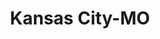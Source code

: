 ---
title: Kansas City-MO
slug: kansas-city-mo
f_state:
- cms/state/missouri.md
f_locations:
- cms/payday-loan/a-a-legal-resources-268.md
- cms/payday-loan/advance-america-2875.md
- cms/payday-loan/advance-america-2880.md
- cms/payday-loan/advance-america-2881.md
- cms/payday-loan/advance-america-2882.md
- cms/payday-loan/advance-america-2883.md
- cms/payday-loan/advance-america-2992.md
- cms/payday-loan/advance-america-2993.md
- cms/payday-loan/advance-america-3172.md
- cms/payday-loan/advantage-carpet-care-3552.md
- cms/payday-loan/alamo-cash-advance-3639.md
- cms/payday-loan/american-payday-loans-4331.md
- cms/payday-loan/american-payday-loans-4332.md
- cms/payday-loan/american-payday-loans-4333.md
- cms/payday-loan/cash-box-6747.md
- cms/payday-loan/cash-box-6748.md
- cms/payday-loan/cash-now-inc-8135.md
- cms/payday-loan/check-go-10095.md
- cms/payday-loan/check-cashing-10768.md
- cms/payday-loan/check-into-cash-of-missouri-13503.md
- cms/payday-loan/check-into-cash-of-missouri-13507.md
- cms/payday-loan/check-into-cash-of-missouri-13508.md
- cms/payday-loan/check-into-cash-of-missouri-13509.md
- cms/payday-loan/check-recovere-inc-14008.md
- cms/payday-loan/checks-cashed-14580.md
- cms/payday-loan/checks-cashed-14585.md
- cms/payday-loan/exodus-funding-solutions-16880.md
- cms/payday-loan/first-payday-loans-18629.md
- cms/payday-loan/grandview-loan-laundry-llc-19163.md
- cms/payday-loan/kansas-city-check-cashers-19953.md
- cms/payday-loan/kansas-city-check-cashers-19954.md
- cms/payday-loan/kansas-city-terminal-fed-cu-19955.md
- cms/payday-loan/lendnation-20368.md
- cms/payday-loan/lendnation-20370.md
- cms/payday-loan/lendnation-20371.md
- cms/payday-loan/lendnation-20372.md
- cms/payday-loan/lendnation-20373.md
- cms/payday-loan/lendnation-20374.md
- cms/payday-loan/lendnation-20375.md
- cms/payday-loan/lendnation-20376.md
- cms/payday-loan/lendnation-20377.md
- cms/payday-loan/loan-n-go-20490.md
- cms/payday-loan/money-express-check-cashing-service-21242.md
- cms/payday-loan/money-express-check-cashing-service-21243.md
- cms/payday-loan/money-express-check-cashing-service---north-kc-mo-21245.md
- cms/payday-loan/money-mart-financial-svcs-21563.md
- cms/payday-loan/money-station-21729.md
- cms/payday-loan/moneymart-check-cashing-services-21845.md
- cms/payday-loan/national-cash-advance-22721.md
- cms/payday-loan/national-cash-advance-22723.md
- cms/payday-loan/new-money-express-inc-22963.md
- cms/payday-loan/pawn-city-inc-23481.md
- cms/payday-loan/paycheck-advance-inc-23679.md
- cms/payday-loan/payday-loans-24024.md
- cms/payday-loan/payless-check-cashing-24169.md
- cms/payday-loan/payless-check-cashing-24170.md
- cms/payday-loan/phone-banc-24349.md
- cms/payday-loan/qc-financial-services-inc-24822.md
- cms/payday-loan/qc-financial-services-inc-24823.md
- cms/payday-loan/qc-financial-services-inc-24824.md
- cms/payday-loan/qc-financial-services-inc-24825.md
- cms/payday-loan/qc-financial-services-inc-24826.md
- cms/payday-loan/quick-cash-24945.md
- cms/payday-loan/quik-cash-25516.md
- cms/payday-loan/quik-cash-25526.md
- cms/payday-loan/quik-cash-25527.md
- cms/payday-loan/quik-cash-25528.md
- cms/payday-loan/quik-cash-25529.md
- cms/payday-loan/s-quik-cash-26157.md
- cms/payday-loan/s-quik-cash-26158.md
- cms/payday-loan/s-quik-cash-26159.md
- cms/payday-loan/s-quik-cash-26160.md
- cms/payday-loan/s-quik-cash-26161.md
- cms/payday-loan/speedy-cash-26766.md
- cms/payday-loan/speedy-cash-no-18-26780.md
- cms/payday-loan/temp-air-27191.md
- cms/payday-loan/u-s-check-cashing-28023.md
- cms/payday-loan/u-s-check-cashing-28024.md
- cms/payday-loan/u-s-check-cashing-28025.md
- cms/payday-loan/western-union-money-transfer-28773.md
- cms/payday-loan/western-union-money-transfer-28774.md
updated-on: '2024-05-30T13:41:28.615Z'
created-on: '2024-05-30T13:41:28.615Z'
published-on: '2024-05-30T13:54:32.469Z'
f_city: Kansas City
layout: '[city].html'
tags: city
---
